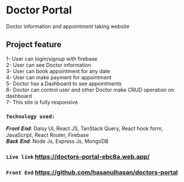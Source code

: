 # Doctor Portal
Doctor information and appointment taking website


## Project feature
1- User can login/signup with firebase</br>
2- User can see Doctor information</br>
3- User can book appointment for any date</br>
4- User can make payment for appointment</br>
5- Doctor has a Dashboard to see appointments</br>
6- Doctor can control user and other Doctor make CRUD operation on dashboard</br>
7- This site is fully responsive</br>

### `Technology used:`

𝑭𝒓𝒐𝒏𝒕 𝑬𝒏𝒅: Daisy UI, React JS, TanStack Query, React hook form, JavaScript, React Router, Firebase</br>
𝑩𝒂𝒄𝒌 𝑬𝒏𝒅: Node Js, Express Js, MongoDB</br>


### `Live link` https://doctors-portal-ebc8a.web.app/
### `Front End` https://github.com/hasanulhasan/doctors-portal